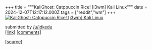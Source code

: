 +++
title = """KaliGhost: Catppuccin Rice! [i3wm] Kali Linux"""
date = 2024-12-07T12:17:12.000Z
tags = ["reddit","wm"]
+++
[![KaliGhost: Catppuccin Rice! [i3wm] Kali Linux](https://b.thumbs.redditmedia.com/qWqPQAOQyJYVcBEkD9yOI-7s01n3uaW_Mggt_0e-EEk.jpg "KaliGhost: Catppuccin Rice! [i3wm] Kali Linux")](https://www.reddit.com/r/unixporn/comments/1h8r9yf/kalighost_catppuccin_rice_i3wm_kali_linux/)

submitted by [/u/idkedu](https://www.reddit.com/user/idkedu)  
[\[link\]](https://www.reddit.com/gallery/1h8r9yf) [\[comments\]](https://www.reddit.com/r/unixporn/comments/1h8r9yf/kalighost_catppuccin_rice_i3wm_kali_linux/)

[[source]](https://www.reddit.com/r/unixporn/comments/1h8r9yf/kalighost_catppuccin_rice_i3wm_kali_linux/)
